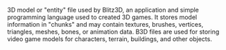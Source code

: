 3D model or "entity" file used by Blitz3D, an application and simple programming language used to created 3D games. It stores model information in "chunks" and may contain textures, brushes, vertices, triangles, meshes, bones, or animation data. B3D files are used for storing video game models for characters, terrain, buildings, and other objects.